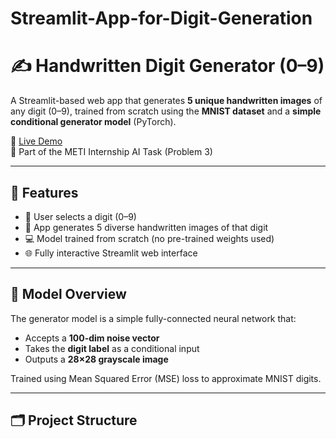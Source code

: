 # Streamlit-App-for-Digit-Generation
# ✍️ Handwritten Digit Generator (0–9)

A Streamlit-based web app that generates **5 unique handwritten images** of any digit (0–9), trained from scratch using the **MNIST dataset** and a **simple conditional generator model** (PyTorch).

🔗 [Live Demo](https://your-app-link.streamlit.app)  
📄 Part of the METI Internship AI Task (Problem 3)

---

## 🚀 Features

- 🔢 User selects a digit (0–9)
- 🧠 App generates 5 diverse handwritten images of that digit
- 💻 Model trained from scratch (no pre-trained weights used)
- 🌐 Fully interactive Streamlit web interface

---

## 🧠 Model Overview

The generator model is a simple fully-connected neural network that:
- Accepts a **100-dim noise vector**
- Takes the **digit label** as a conditional input
- Outputs a **28×28 grayscale image**

Trained using Mean Squared Error (MSE) loss to approximate MNIST digits.

---

## 🗂️ Project Structure

